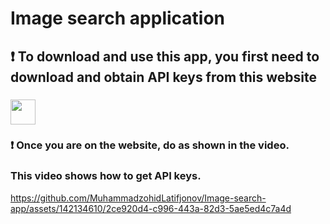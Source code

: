 # Image search application
## ❗ To download and use this app, you first need to download and obtain API keys from this website <br>
### <a href="https://unsplash.com/"><img src="https://images.crunchbase.com/image/upload/c_lpad,f_auto,q_auto:eco,dpr_1/tbvbvipimh2camf5nb2q" width="40px"></a> 
### ❗ Once you are on the website, do as shown in the video.
### This video shows how to get API keys.

https://github.com/MuhammadzohidLatifjonov/Image-search-app/assets/142134610/2ce920d4-c996-443a-82d3-5ae5ed4c7a4d




